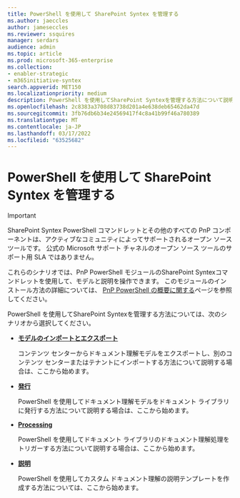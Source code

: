 ```yaml
---
title: PowerShell を使用して SharePoint Syntex を管理する
ms.author: jaeccles
author: jameseccles
ms.reviewer: ssquires
manager: serdars
audience: admin
ms.topic: article
ms.prod: microsoft-365-enterprise
ms.collection:
- enabler-strategic
- m365initiative-syntex
search.appverid: MET150
ms.localizationpriority: medium
description: PowerShell を使用してSharePoint Syntexを管理する方法について説明します。
ms.openlocfilehash: 2c8383a3708d83738d201a4e638deb65462da47d
ms.sourcegitcommit: 3fb76db6b34e24569417f4c8a41b99f46a780389
ms.translationtype: MT
ms.contentlocale: ja-JP
ms.lasthandoff: 03/17/2022
ms.locfileid: "63525682"
---
```

# <a name="manage-sharepoint-syntex-with-powershell"></a>PowerShell を使用して SharePoint Syntex を管理する

> [!IMPORTANT]
> SharePoint Syntex PowerShell コマンドレットとその他のすべての PnP コンポーネントは、アクティブなコミュニティによってサポートされるオープン ソース ツールです。 公式の Microsoft サポート チャネルのオープン ソース ツールのサポート用 SLA ではありません。

これらのシナリオでは、PnP PowerShell モジュールのSharePoint Syntexコマンドレットを使用して、モデルと説明を操作できます。 このモジュールのインストール方法の詳細については、 [PnP PowerShell の概要に関する](/powershell/sharepoint/sharepoint-pnp/sharepoint-pnp-cmdlets)ページを参照してください。

PowerShell を使用してSharePoint Syntexを管理する方法については、次のシナリオから選択してください。

- [**モデルのインポートとエクスポート**](powershell-syntex-import-export.md)

    コンテンツ センターからドキュメント理解モデルをエクスポートし、別のコンテンツ センターまたはテナントにインポートする方法について説明する場合は、ここから始めます。

- [**発行**](powershell-syntex-publishing.md)

    PowerShell を使用してドキュメント理解モデルをドキュメント ライブラリに発行する方法について説明する場合は、ここから始めます。

- [**Processing**](powershell-syntex-processing.md)

    PowerShell を使用してドキュメント ライブラリのドキュメント理解処理をトリガーする方法について説明する場合は、ここから始めます。

- [**説明**](powershell-syntex-explanations.md)

    PowerShell を使用してカスタム ドキュメント理解の説明テンプレートを作成する方法については、ここから始めます。
